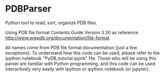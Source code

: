 # PDBParser
Python tool to read, sort, organize PDB files.

Using PDB file format Contents Guide Version 3.30 as reference.
http://www.wwpdb.org/documentation/file-format

All names come from PDB file format documentation (just a few exceptions). To understand how this code can be used, please refer to the ipython notebook "PyDB_tutorial.ipynb" file. Those who will be using this parser are familiar with Python programming, and this code can be used interactively very easily with ipython or ipython notebook (or jupyter).
